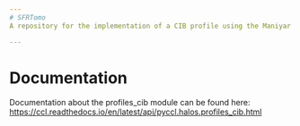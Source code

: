 ```yaml
---
# SFRTomo
A repository for the implementation of a CIB profile using the Maniyar et al. 2021 (A&A 645, A40 (2021)) Star Formation Rate (SFR) model for the pyccl.halos.profiles_cib module.

---
```

# Documentation
Documentation about the profiles_cib module can be found here: https://ccl.readthedocs.io/en/latest/api/pyccl.halos.profiles_cib.html
